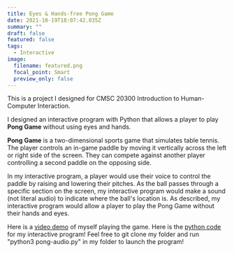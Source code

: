 ```yaml
---
title: Eyes & Hands-free Pong Game
date: 2021-10-19T18:07:42.035Z
summary: ""
draft: false
featured: false
tags:
  - Interactive
image:
  filename: featured.png
  focal_point: Smart
  preview_only: false
---
```

This is a project I designed for CMSC 20300 Introduction to Human-Computer Interaction.

I designed an interactive program with Python that allows a player to play **Pong Game** without using eyes and hands.

**Pong Game** is a two-dimensional sports game that simulates table tennis. The player controls an in-game paddle by moving it vertically across the left or right side of the screen. They can compete against another player controlling a second paddle on the opposing side. 

In my interactive program, a player would use their voice to control the paddle by raising and lowering their pitches. As the ball passes through a specific section on the screen, my interactive program would make a sound (not literal audio) to indicate where the ball's location is. As described, my interactive program would allow a player to play the Pong Game without their hands and eyes. 

Here is a [video demo](https://youtu.be/fQEl4lWYaAk) of myself playing the game. Here is the [python code](https://github.com/tinghanlin/eyes-hands-free-pong-game) for my interactive program! Feel free to git clone my folder and run "python3 pong-audio.py" in my folder to launch the program!